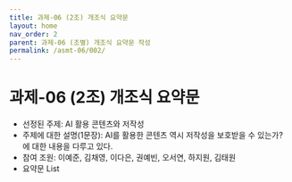 ```yaml
---
title: 과제-06 (2조) 개조식 요약문
layout: home
nav_order: 2
parent: 과제-06 (조별) 개조식 요약문 작성
permalink: /asmt-06/002/
---
```


# 과제-06 (2조) 개조식 요약문

- 선정된 주제: AI 활용 콘텐츠와 저작성
- 주제에 대한 설명(1문장): AI를 활용한 콘텐츠 역시 저작성을 보호받을 수 있는가? 에 대한 내용을 다루고 있다.
- 참여 조원: 이예준, 김채영, 이다은, 권예빈, 오서연, 하지원, 김태원
- 요약문 List

